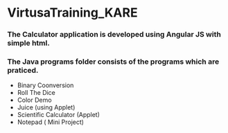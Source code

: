# VirtusaTraining_KARE
### The Calculator application is developed using Angular JS with simple html.
### The Java programs folder consists of the programs which are praticed.
- Binary Coonversion
- Roll The Dice
- Color Demo 
- Juice (using Applet)
- Scientific Calculator (Applet)
- Notepad ( Mini Project)
